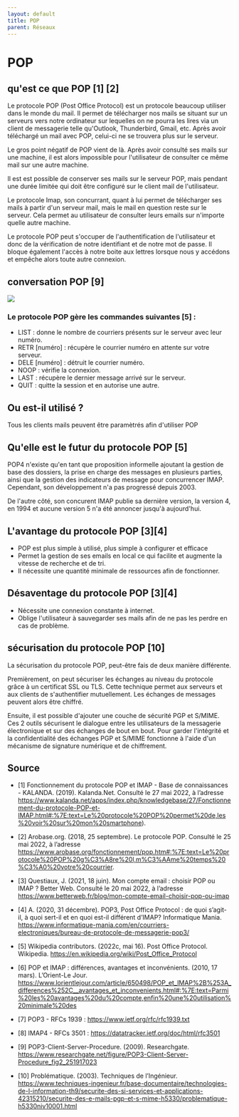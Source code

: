 ```yaml
---
layout: default
title: POP
parent: Réseaux
---
```


# POP

## qu'est ce que POP [1] [2]

Le protocole POP (Post Office Protocol) est un protocole beaucoup utiliser dans le monde du mail. Il permet de télécharger nos mails se situant sur un serveurs vers notre ordinateur sur lequelles on ne pourra les lires via un client de messagerie telle qu'Outlook, Thunderbird, Gmail, etc. Après avoir téléchargé un mail avec POP, celui-ci ne se trouvera plus sur le serveur.

Le gros point négatif de POP vient de là. Après avoir consulté ses mails sur une machine, il est alors impossible pour l'utilisateur de consulter ce même mail sur une autre machine.

Il est est possible de conserver ses mails sur le serveur POP, mais pendant une durée limitée qui doit être configuré sur le client mail de l'utilisateur.

Le protocole Imap, son concurrant, quant à lui permet de télécharger ses mails à partir d'un serveur mail, mais le mail en question reste sur le serveur. Cela permet au utilisateur de consulter leurs emails sur n'importe quelle autre machine. 

Le protocole POP peut s'occuper de l'authentification de l'utilisateur et donc de la vérification de notre identifiant et de notre mot de passe. Il bloque également l'accès à notre boite aux lettres lorsque nous y accédons et empêche alors toute autre connexion.

## conversation POP [9]

![](https://github.com/WassimBouhdid/Wiki-TI/blob/main/Assets/Images/conversation%20POP3.PNG)

### Le protocole POP gère les commandes suivantes [5] : 

* LIST : donne le nombre de courriers présents sur le serveur avec leur numéro.
* RETR [numéro] : récupère le courrier numéro en attente sur votre serveur.
* DELE [numéro] : détruit le courrier numéro.
* NOOP : vérifie la connexion.
* LAST : récupère le dernier message arrivé sur le serveur.
* QUIT : quitte la session et en autorise une autre.

## Ou est-il utilisé ?

Tous les clients mails peuvent être paramètrés afin d'utiliser POP

## Qu'elle est le futur du protocole POP [5]

POP4 n'existe qu'en tant que proposition informelle ajoutant la gestion de base des dossiers, la prise en charge des messages en plusieurs parties, ainsi que la gestion des indicateurs de message pour concurrencer IMAP. 
Cependant, son développement n'a pas progressé depuis 2003.

De l'autre côté, son concurent IMAP publie sa dernière version, la version 4, en 1994 et aucune version 5 n'a été annoncer jusqu'à aujourd'hui.

## L'avantage du protocole POP [3][4]

* POP est plus simple à utilisé, plus simple à configurer et efficace
* Permet la gestion de ses emails en local ce qui facilite et augmente la vitesse de recherche et de tri.
* Il nécessite une quantité minimale de ressources afin de fonctionner.

## Désaventage du protocole POP [3][4]

* Nécessite une connexion constante à internet.
* Oblige l'utilisateur à sauvegarder ses mails afin de ne pas les perdre en cas de problème.

## sécurisation du protocole POP [10]

La sécurisation du protocole POP, peut-être fais de deux manière 
différente. 

Premièrement, on peut sécuriser les échanges au niveau du protocole grâce 
à un certificat SSL ou TLS. Cette technique permet aux serveurs et aux 
clients de s'authentifier mutuellement. Les échanges de messages peuvent 
alors être chiffré.

Ensuite, il est possible d'ajouter une couche de sécurité PGP et S/MIME. 
Ces 2 outils sécurisent le dialogue entre les utilisateurs de la 
messagerie électronique et sur des échanges de bout en bout.
Pour garder l'intégrité et la confidentialité des échanges PGP et S/MIME 
fonctionne à l'aide d'un mécanisme de signature numérique et de 
chiffrement.

## Source

* [1] Fonctionnement du protocole POP et IMAP - Base de connaissances - KALANDA. (2019). Kalanda.Net. Consulté le 27 mai 2022, à l’adresse https://www.kalanda.net/apps/index.php/knowledgebase/27/Fonctionnement-du-protocole-POP-et-IMAP.html#:%7E:text=Le%20protocole%20POP%20permet%20de,les%20voir%20sur%20mon%20smartphone).

* [2] Arobase.org. (2018, 25 septembre). Le protocole POP. Consulté le 25 mai 2022, à l’adresse https://www.arobase.org/fonctionnement/pop.htm#:%7E:text=Le%20protocole%20POP%20g%C3%A8re%20l,m%C3%AAme%20temps%20%C3%A0%20votre%20courrier.

* [3] Questiaux, J. (2021, 18 juin). Mon compte email : choisir POP ou IMAP ? Better Web. Consulté le 20 mai 2022, à l’adresse https://www.betterweb.fr/blog/mon-compte-email-choisir-pop-ou-imap

* [4] A. (2020, 31 décembre). POP3, Post Office Protocol : de quoi s’agit-il, à quoi sert-il et en quoi est-il différent d’IMAP? Informatique Mania. https://www.informatique-mania.com/en/courriers-electroniques/bureau-de-protocole-de-messagerie-pop3/

* [5] Wikipedia contributors. (2022c, mai 16). Post Office Protocol. Wikipedia. https://en.wikipedia.org/wiki/Post_Office_Protocol

* [6] POP et IMAP : différences, avantages et inconvénients. (2010, 17 mars). L’Orient-Le Jour. https://www.lorientlejour.com/article/650498/POP_et_IMAP%2B%253A_differences%252C__avantages_et_inconvenients.html#:%7E:text=Parmi%20les%20avantages%20du%20compte,enfin%20une%20utilisation%20minimale%20des

* [7] POP3 - RFCs 1939 : https://www.ietf.org/rfc/rfc1939.txt

* [8] IMAP4 - RFCs 3501 : https://datatracker.ietf.org/doc/html/rfc3501

* [9] POP3-Client-Server-Procedure. (2009). Researchgate. https://www.researchgate.net/figure/POP3-Client-Server-Procedure_fig2_251917023

* [10] Problématique. (2003). Techniques de l’Ingénieur. https://www.techniques-ingenieur.fr/base-documentaire/technologies-de-l-information-th9/securite-des-si-services-et-applications-42315210/securite-des-e-mails-pgp-et-s-mime-h5330/problematique-h5330niv10001.html